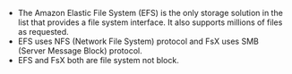 - The Amazon Elastic File System (EFS) is the only storage solution in the list that provides a file system interface. It also supports millions of files as requested.
- EFS uses NFS (Network File System) protocol and FsX uses SMB (Server Message Block) protocol.
- EFS and FsX both are file system not block.

